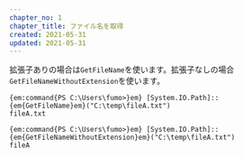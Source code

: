 ```yaml
---
chapter_no: 1
chapter_title: ファイル名を取得
created: 2021-05-31
updated: 2021-05-31
---
```

拡張子ありの場合は`GetFileName`を使います。拡張子なしの場合`GetFileNameWithoutExtension`を使います。

```output:拡張子あり
{em:command{PS C:\Users\fumo>}em} [System.IO.Path]::{em{GetFileName}em}("C:\temp\fileA.txt")
fileA.txt
```

```output:拡張子なし
{em:command{PS C:\Users\fumo>}em} [System.IO.Path]::{em{GetFileNameWithoutExtension}em}("C:\temp\fileA.txt")
fileA
```
